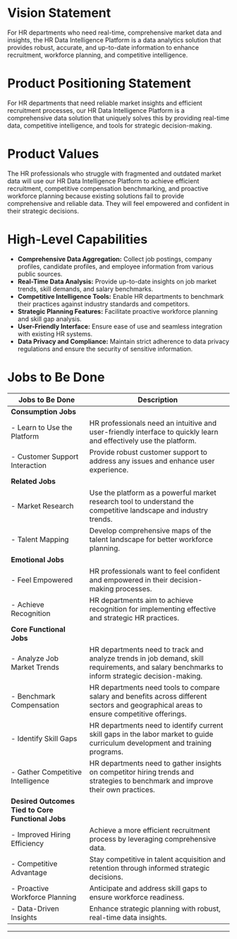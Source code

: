 # Vision Statement
For HR departments who need real-time, comprehensive market data and insights, the HR Data Intelligence Platform is a data analytics solution that provides robust, accurate, and up-to-date information to enhance recruitment, workforce planning, and competitive intelligence.

# Product Positioning Statement
For HR departments that need reliable market insights and efficient recruitment processes, our HR Data Intelligence Platform is a comprehensive data solution that uniquely solves this by providing real-time data, competitive intelligence, and tools for strategic decision-making.

# Product Values
The HR professionals who struggle with fragmented and outdated market data will use our HR Data Intelligence Platform to achieve efficient recruitment, competitive compensation benchmarking, and proactive workforce planning because existing solutions fail to provide comprehensive and reliable data. They will feel empowered and confident in their strategic decisions.

# High-Level Capabilities
- **Comprehensive Data Aggregation:** Collect job postings, company profiles, candidate profiles, and employee information from various public sources.
- **Real-Time Data Analysis:** Provide up-to-date insights on job market trends, skill demands, and salary benchmarks.
- **Competitive Intelligence Tools:** Enable HR departments to benchmark their practices against industry standards and competitors.
- **Strategic Planning Features:** Facilitate proactive workforce planning and skill gap analysis.
- **User-Friendly Interface:** Ensure ease of use and seamless integration with existing HR systems.
- **Data Privacy and Compliance:** Maintain strict adherence to data privacy regulations and ensure the security of sensitive information.

# Jobs to Be Done
| Jobs to Be Done | Description |
|-----------------|-------------|
| **Consumption Jobs** | |
| - Learn to Use the Platform | HR professionals need an intuitive and user-friendly interface to quickly learn and effectively use the platform. |
| - Customer Support Interaction | Provide robust customer support to address any issues and enhance user experience. |
| **Related Jobs** | |
| - Market Research | Use the platform as a powerful market research tool to understand the competitive landscape and industry trends. |
| - Talent Mapping | Develop comprehensive maps of the talent landscape for better workforce planning. |
| **Emotional Jobs** | |
| - Feel Empowered | HR professionals want to feel confident and empowered in their decision-making processes. |
| - Achieve Recognition | HR departments aim to achieve recognition for implementing effective and strategic HR practices. |
| **Core Functional Jobs** | |
| - Analyze Job Market Trends | HR departments need to track and analyze trends in job demand, skill requirements, and salary benchmarks to inform strategic decision-making. |
| - Benchmark Compensation | HR departments need tools to compare salary and benefits across different sectors and geographical areas to ensure competitive offerings. |
| - Identify Skill Gaps | HR departments need to identify current skill gaps in the labor market to guide curriculum development and training programs. |
| - Gather Competitive Intelligence | HR departments need to gather insights on competitor hiring trends and strategies to benchmark and improve their own practices. |
| **Desired Outcomes Tied to Core Functional Jobs** | |
| - Improved Hiring Efficiency | Achieve a more efficient recruitment process by leveraging comprehensive data. |
| - Competitive Advantage | Stay competitive in talent acquisition and retention through informed strategic decisions. |
| - Proactive Workforce Planning | Anticipate and address skill gaps to ensure workforce readiness. |
| - Data-Driven Insights | Enhance strategic planning with robust, real-time data insights. |
---
